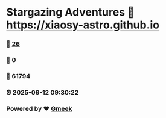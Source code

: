 # Stargazing Adventures :link: https://xiaosy-astro.github.io 
### :page_facing_up: [26](https://xiaosy-astro.github.io/tag.html) 
### :speech_balloon: 0 
### :hibiscus: 61794 
### :alarm_clock: 2025-09-12 09:30:22 
### Powered by :heart: [Gmeek](https://github.com/Meekdai/Gmeek)
